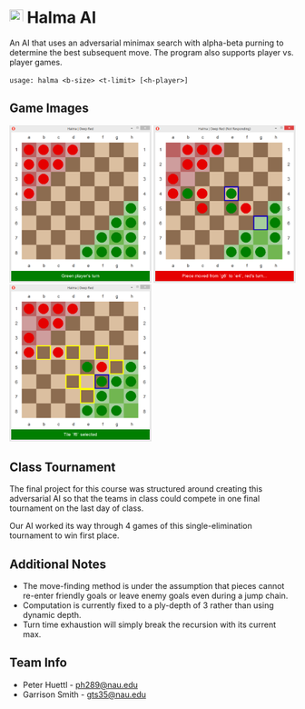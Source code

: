 # <img src="deep_red.ico" width="24" height="24" /> Halma AI

An AI that uses an adversarial minimax search with alpha-beta purning to
determine the best subsequent move. The program also supports player vs.
player games.

`usage: halma <b-size> <t-limit> [<h-player>]`


## Game Images

<p float="left">
    <img src="images/start.png" width="250" />
    <img src="images/past_move_highlighting.png" width="250" />
    <img src="images/possible_move_highlighting.png" width="250" />
</p>


## Class Tournament

The final project for this course was structured around creating this
adversarial AI so that the teams in class could compete in one final tournament
on the last day of class.

Our AI worked its way through 4 games of this single-elimination tournament to
win first place.


## Additional Notes

* The move-finding method is under the assumption that pieces cannot re-enter
friendly goals or leave enemy goals even during a jump chain.
* Computation is currently fixed to a ply-depth of 3 rather than using
dynamic depth.
* Turn time exhaustion will simply break the recursion with its current max.


## Team Info

* Peter Huettl - [ph289@nau.edu](ph289@nau.edu)
* Garrison Smith - [gts35@nau.edu](gts35@nau.edu)
